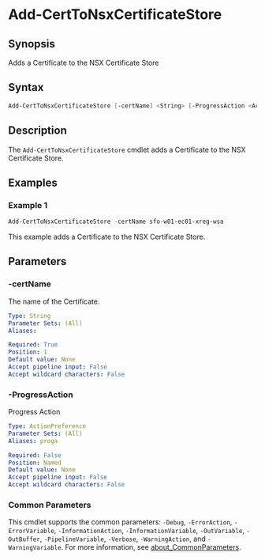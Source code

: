 # Add-CertToNsxCertificateStore

## Synopsis

Adds a Certificate to the NSX Certificate Store

## Syntax

```powershell
Add-CertToNsxCertificateStore [-certName] <String> [-ProgressAction <ActionPreference>] [<CommonParameters>]
```

## Description

The `Add-CertToNsxCertificateStore` cmdlet adds a Certificate to the NSX Certificate Store.

## Examples

### Example 1

```powershell
Add-CertToNsxCertificateStore -certName sfo-w01-ec01-xreg-wsa
```

This example adds a Certificate to the NSX Certificate Store.

## Parameters

### -certName

The name of the Certificate.

```yaml
Type: String
Parameter Sets: (All)
Aliases:

Required: True
Position: 1
Default value: None
Accept pipeline input: False
Accept wildcard characters: False
```

### -ProgressAction

Progress Action

```yaml
Type: ActionPreference
Parameter Sets: (All)
Aliases: proga

Required: False
Position: Named
Default value: None
Accept pipeline input: False
Accept wildcard characters: False
```

### Common Parameters

This cmdlet supports the common parameters: `-Debug`, `-ErrorAction`, `-ErrorVariable`, `-InformationAction`, `-InformationVariable`, `-OutVariable`, `-OutBuffer`, `-PipelineVariable`, `-Verbose`, `-WarningAction`, and `-WarningVariable`. For more information, see [about_CommonParameters](http://go.microsoft.com/fwlink/?LinkID=113216).
